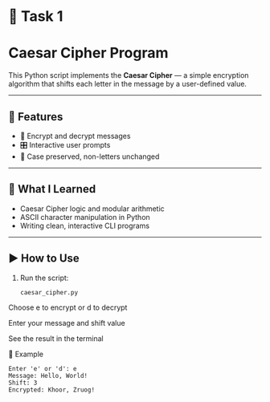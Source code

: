 # 🔐 Task 1

# Caesar Cipher Program

This Python script implements the **Caesar Cipher** — a simple encryption algorithm that shifts each letter in the message by a user-defined value.

---

## 🚀 Features

- 🔁 Encrypt and decrypt messages
- 🎛️ Interactive user prompts
- 🔡 Case preserved, non-letters unchanged

---

## 🧠 What I Learned

- Caesar Cipher logic and modular arithmetic
- ASCII character manipulation in Python
- Writing clean, interactive CLI programs

---

## ▶️ How to Use

1. Run the script:
   ```bash
   caesar_cipher.py
Choose e to encrypt or d to decrypt

Enter your message and shift value

See the result in the terminal

💬 Example
```pgsql
Enter 'e' or 'd': e  
Message: Hello, World!  
Shift: 3  
Encrypted: Khoor, Zruog!
